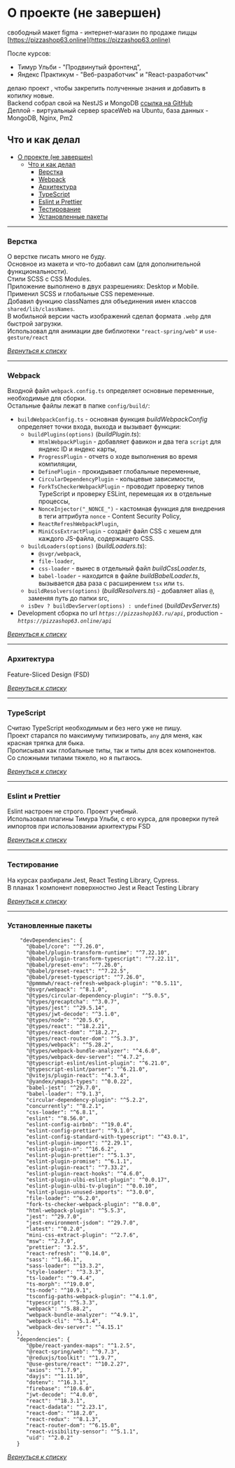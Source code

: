 # О проекте (не завершен)

свободный макет figma - интернет-магазин по продаже пиццы  
[https://pizzashop63.online](https://pizzashop63.online)

После курсов:

-  Тимур Ульби - "Продвинутый фронтенд",
-  Яндекс Практикум - "Веб-разработчик" и "React-разработчик"

делаю проект , чтобы закрепить полученные знания и добавить в копилку новые.  
Backend собрал свой на NestJS и MongoDB [ссылка на GitHub](https://github.com/Vik163/shop-pizza-pet-project_api)  
Деплой - виртуальный сервер spaceWeb на Ubuntu, база данных - MongoDB, Nginx, Pm2

## <a id="goBack">Что и как делал</a>

- [О проекте (не завершен)](#о-проекте-не-завершен)
  - [Что и как делал](#что-и-как-делал)
    - [Верстка](#верстка)
    - [Webpack](#webpack)
    - [Архитектура](#архитектура)
    - [TypeScript](#typescript)
    - [Eslint и Prettier](#eslint-и-prettier)
    - [Тестирование](#тестирование)
    - [Установленные пакеты](#установленные-пакеты)

---

### <a id="верстка">Верстка</a>

О верстке писать много не буду.  
Основное из макета и что-то добавил сам (для дополнительной функциональности).  
Стили SCSS c CSS Modules.  
Приложение выполнено в двух разрешениях: Desktop и Mobile.  
Применил SCSS и глобальные CSS переменные.  
Добавил функцию classNames для объединения имен классов `shared/lib/classNames`.  
В мобильной версии часть изображений сделал формата `.webp` для быстрой загрузки.  
Использовал для анимации две библиотеки `"react-spring/web"` и `use-gesture/react`

[_Вернуться к списку_](#goBack)

---

### <a id="webpack">Webpack</a>

Входной файл `webpack.config.ts` определяет основные переменные, необходимые для сборки.  
Остальные файлы лежат в папке `config/build/`:

-  `buildWebpackConfig.ts` - основная функция _buildWebpackConfig_ определяет точки входа, выхода и вызывает функции:
   -  `buildPlugins(options)` (_buildPlugin.ts_):
      -  `HtmlWebpackPlugin` - добавляет фавикон и два тега `script` для яндекс ID и яндекс карты,
      -  `ProgressPlugin` - отчетs о ходе выполнения во время компиляции,
      -  `DefinePlugin` - прокидывает глобальные переменные,
      -  `CircularDependencyPlugin` - кольцевые зависимости,
      -  `ForkTsCheckerWebpackPlugin` - проводит проверку типов TypeScript и проверку ESLint, перемещая их в отдельные процессы,
      -  `NonceInjector("_NONCE_")` - кастомная функция для внедрения в теги аттрибута `nonce` - Content Security Policy,
      -  `ReactRefreshWebpackPlugin`,
      -  `MiniCssExtractPlugin` - создаёт файл CSS с хешем для каждого JS-файла, содержащего CSS.
   -  `buildLoaders(options)` (_buildLoaders.ts_):
      -  `@svgr/webpack`,
      -  `file-loader`,
      -  `css-loader` - вынес в отдельный файл _buildCssLoader.ts_,
      -  `babel-loader` - находится в файле _buildBabelLoader.ts_, вызывается два раза с расширением `tsx` или `ts`.
   -  `buildResolvers(options)` (_buildResolvers.ts_) - добавляет alias `@`, заменяя путь до папки src,
   -  `isDev ? buildDevServer(options) : undefined` (_buildDevServer.ts_)
-  Development сборка по url _`https://pizzashop163.ru/api`_, production - _`https://pizzashop63.online/api`_

[_Вернуться к списку_](#goBack)

---

### <a id="архитектура">Архитектура</a>

Feature-Sliced Design (FSD)

[_Вернуться к списку_](#goBack)

---

### <a id="typescript">TypeScript</a>

Считаю TypeScript необходимым и без него уже не пишу.  
Проект старался по максимуму типизировать, `any` для меня, как красная тряпка для быка.  
Прописывал как глобальные типы, так и типы для всех компонентов.  
Со сложными типами тяжело, но я пытаюсь.

[_Вернуться к списку_](#goBack)

---

### <a id="eslint-и-prettier">Eslint и Prettier</a>

Eslint настроен не строго. Проект учебный.  
Использовал плагины Тимура Ульби, с его курса, для проверки путей импортов при использовании архитектуры FSD

[_Вернуться к списку_](#goBack)

---

### <a id="тестирование">Тестирование</a>

На курсах разбирали Jest, React Testing Library, Cypress.  
В планах 1 компонент поверхностно Jest и React Testing Library

[_Вернуться к списку_](#goBack)

---

### <a id="установленные-пакеты">Установленные пакеты</a>

```
    "devDependencies": {
      "@babel/core": "^7.26.0",
      "@babel/plugin-transform-runtime": "^7.22.10",
      "@babel/plugin-transform-typescript": "^7.22.11",
      "@babel/preset-env": "^7.26.0",
      "@babel/preset-react": "^7.22.5",
      "@babel/preset-typescript": "^7.26.0",
      "@pmmmwh/react-refresh-webpack-plugin": "^0.5.11",
      "@svgr/webpack": "^8.1.0",
      "@types/circular-dependency-plugin": "^5.0.5",
      "@types/grecaptcha": "^3.0.7",
      "@types/jest": "^29.5.14",
      "@types/jwt-decode": "^3.1.0",
      "@types/node": "^20.5.6",
      "@types/react": "^18.2.21",
      "@types/react-dom": "^18.2.7",
      "@types/react-router-dom": "^5.3.3",
      "@types/webpack": "^5.28.2",
      "@types/webpack-bundle-analyzer": "^4.6.0",
      "@types/webpack-dev-server": "^4.7.2",
      "@typescript-eslint/eslint-plugin": "^6.21.0",
      "@typescript-eslint/parser": "^6.21.0",
      "@vitejs/plugin-react": "^4.3.4",
      "@yandex/ymaps3-types": "^0.0.22",
      "babel-jest": "^29.7.0",
      "babel-loader": "^9.1.3",
      "circular-dependency-plugin": "^5.2.2",
      "concurrently": "^8.2.1",
      "css-loader": "^6.8.1",
      "eslint": "^8.56.0",
      "eslint-config-airbnb": "^19.0.4",
      "eslint-config-prettier": "^9.1.0",
      "eslint-config-standard-with-typescript": "^43.0.1",
      "eslint-plugin-import": "^2.29.1",
      "eslint-plugin-n": "^16.6.2",
      "eslint-plugin-prettier": "^5.1.3",
      "eslint-plugin-promise": "^6.1.1",
      "eslint-plugin-react": "^7.33.2",
      "eslint-plugin-react-hooks": "^4.6.0",
      "eslint-plugin-ulbi-eslint-plugin": "^0.0.17",
      "eslint-plugin-ulbi-tv-plugin": "^0.0.10",
      "eslint-plugin-unused-imports": "^3.0.0",
      "file-loader": "^6.2.0",
      "fork-ts-checker-webpack-plugin": "^8.0.0",
      "html-webpack-plugin": "^5.5.3",
      "jest": "^29.7.0",
      "jest-environment-jsdom": "^29.7.0",
      "latest": "^0.2.0",
      "mini-css-extract-plugin": "^2.7.6",
      "msw": "^2.7.0",
      "prettier": "3.2.5",
      "react-refresh": "^0.14.0",
      "sass": "^1.66.1",
      "sass-loader": "^13.3.2",
      "style-loader": "^3.3.3",
      "ts-loader": "^9.4.4",
      "ts-morph": "^19.0.0",
      "ts-node": "^10.9.1",
      "tsconfig-paths-webpack-plugin": "^4.1.0",
      "typescript": "^5.3.3",
      "webpack": "^5.88.2",
      "webpack-bundle-analyzer": "^4.9.1",
      "webpack-cli": "^5.1.4",
      "webpack-dev-server": "^4.15.1"
   },
   "dependencies": {
      "@pbe/react-yandex-maps": "^1.2.5",
      "@react-spring/web": "^9.7.3",
      "@reduxjs/toolkit": "^1.9.7",
      "@use-gesture/react": "^10.2.27",
      "axios": "^1.7.9",
      "dayjs": "^1.11.10",
      "dotenv": "^16.3.1",
      "firebase": "^10.6.0",
      "jwt-decode": "^4.0.0",
      "react": "^18.3.1",
      "react-dadata": "^2.23.1",
      "react-dom": "^18.2.0",
      "react-redux": "^8.1.3",
      "react-router-dom": "^6.15.0",
      "react-visibility-sensor": "^5.1.1",
      "uid": "^2.0.2"
   }
```

[_Вернуться к списку_](#goBack)
